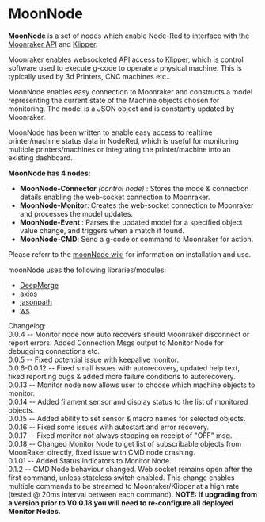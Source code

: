 # MoonNode
**MoonNode** is a set of nodes which enable Node-Red to interface with the [Moonraker API](https://moonraker.readthedocs.io/en/latest/web_api/) and [Klipper](https://www.klipper3d.org/).

Moonraker enables websocketed API access to Klipper, which is control software used to execute g-code to operate a physical machine. This is typically used by 3d Printers, CNC machines etc..

MoonNode enables easy connection to Moonraker and constructs a model representing the current state of the Machine objects chosen for monitoring. The model is a JSON object and is constantly updated by Moonraker.

MoonNode has been written to enable easy access to realtime printer/machine status data in NodeRed, which is useful for monitoring multiple printers/machines or integrating the printer/machine into an existing dashboard.

**MoonNode has 4 nodes:**

 - **MoonNode-Connector** *(control node)* : Stores the mode & connection details enabling the web-socket connection to Moonraker.  
 - **MoonNode-Monitor**: Creates the web-socket connection to Moonraker and processes the model updates.
 - **MoonNode-Event** : Parses the updated model for a specified object value change, and triggers when a match if found.
 - **MoonNode-CMD**: Send a g-code or command to Moonraker for action.

 Please referr to the [moonNode wiki](https://github.com/MintyTrebor/moonNode/wiki) for information on installation and use.  
 
 moonNode uses the following libraries/modules:  

 - [DeepMerge](https://www.npmjs.com/package/deepmerge)  
 - [axios](https://www.npmjs.com/package/axios)  
 - [jasonpath](https://www.npmjs.com/package/jsonpath)  
 - [ws](https://www.npmjs.com/package/ws)  

Changelog:  
0.0.4 -- Monitor node now auto recovers should Moonraker disconnect or report errors. Added Connection Msgs output to Monitor Node for debugging connections etc.  
0.0.5 -- Fixed potential issue with keepalive monitor.  
0.0.6-0.0.12 -- Fixed small issues with autorecovery, updated help text, fixed reporting bugs & added more failure conditions to autorecovery.  
0.0.13 -- Monitor node now allows user to choose which machine objects to monitor.  
0.0.14 -- Added filament sensor and display status to the list of monitored objects.  
0.0.15 -- Added ability to set sensor & macro names for selected objects.  
0.0.16 -- Fixed some issues with autostart and error recovery.  
0.0.17 -- Fixed monitor not always stopping on receipt of "OFF" msg.  
0.0.18 -- Changed Monitor Node to get list of subscribable objects from MoonRaker directly, fixed issue with CMD node crashing.  
0.1.01 -- Added Status Indicators to Monitor Node.  
0.1.2 -- CMD Node behaviour changed. Web socket remains open after the first command, unless stateless switch enabled. This change enables multiple commands to be streamed to Moonraker/Klipper at a high rate (tested @ 20ms interval between each command). 
**NOTE: If upgrading from a version prior to V0.0.18 you will need to re-configure all deployed Monitor Nodes.**  



